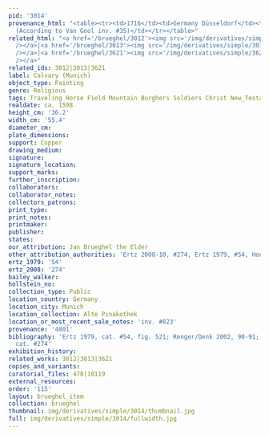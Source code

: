 ```yaml
---
pid: '3014'
provenance_html: "<table><tr><td>1716</td><td>Germany Düsseldorf</td><td>Galerie Düsseldorf
  (According to Van Gool inv. #35)</td></tr></table>"
related_html: "<a href='/brueghel/3012'><img src='/img/derivatives/simple/3012/thumbnail.jpg'
  /></a>|<a href='/brueghel/3013'><img src='/img/derivatives/simple/3013/thumbnail.jpg'
  /></a>|<a href='/brueghel/3621'><img src='/img/derivatives/simple/3621/thumbnail.jpg'
  /></a>"
related_ids: 3012|3013|3621
label: Calvary (Munich)
object_type: Painting
genre: Religious
tags: Traveling Horse Field Mountain Burghers Soldiers Christ New_Testament
realdate: ca. 1598
height_cm: '36.2'
width_cm: '55.4'
diameter_cm:
plate_dimensions:
support: Copper
drawing_medium:
signature:
signature_location:
support_marks:
further_inscription:
collaborators:
collaborator_notes:
collectors_patrons:
print_type:
print_notes:
printmaker:
publisher:
states:
our_attribution: Jan Brueghel the Elder
other_attribution_authorities: 'Ertz 2008-10, #274, Ertz 1979, #54, Honig database'
ertz_1979: '54'
ertz_2008: '274'
bailey_walker:
hollstein_no:
collection_type: Public
location_country: Germany
location_city: Munich
location_collection: Alte Pinakothek
location_or_most_recent_sale_notes: 'inv. #823'
provenance: '4801'
bibliography: 'Ertz 1979, cat. #54, fig. 521; Renger/Denk 2002, 90-91; Ertz 2008-10,
  cat. #274'
exhibition_history:
related_works: 3012|3013|3621
copies_and_variants:
curatorial_files: 478|10119
external_resources:
order: '115'
layout: brueghel_item
collection: brueghel
thumbnail: img/derivatives/simple/3014/thumbnail.jpg
full: img/derivatives/simple/3014/fullwidth.jpg
---
```


